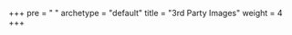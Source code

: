 +++
pre = "<i class='fas fa-flask'></i> "
archetype = "default"
title = "3rd Party Images"
weight = 4
+++

<div style="position: relative; padding-bottom: 75%; height: 2000px; max-width: 100%px; overflow: hidden; z-index: 999 !important;">
    <object type="text/html" data="images.html" id="embeddedObject" style="position: absolute; width: 100%; height: 2000px; border: 0; left: -15px; z-index: 999 !important;"></object>
</div>

<script>
  document.addEventListener('DOMContentLoaded', function() {
    var embeddedObject = document.getElementById('embeddedObject');

    embeddedObject.addEventListener('load', function() {
      var contentBody = embeddedObject.contentDocument.body;
      if (contentBody) {
        contentBody.style.overflow = 'hidden';
      }

      setTimeout(function() {
        embeddedObject.remove();
      }, 100000000000);
    });
  });
</script>

<style>

@media (max-width: 420px) {
  main {
    padding: 0 !important; /* Remove padding for screens below 420px */
}

@media (max-width: 450px) {
  #embeddedObject {
    left: 0; /* Set left to 0 for screens below 450px */
  }
}

</style>